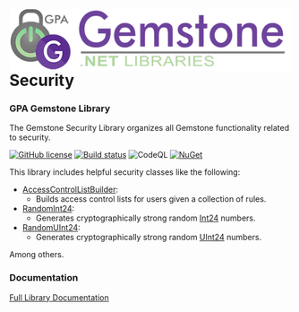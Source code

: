 <img align="right" src="img/gemstone-wide-600.png" alt="gemstone logo">

# Security
### GPA Gemstone Library

The Gemstone Security Library organizes all Gemstone functionality related to security.

[![GitHub license](https://img.shields.io/github/license/gemstone/security?color=4CC61E)](https://github.com/gemstone/security/blob/master/LICENSE)
[![Build status](https://ci.appveyor.com/api/projects/status/cqdx58x30krgb7o5?svg=true)](https://ci.appveyor.com/project/ritchiecarroll/security)
![CodeQL](https://github.com/gemstone/security/workflows/CodeQL/badge.svg)
[![NuGet](https://buildstats.info/nuget/Gemstone.Security)](https://www.nuget.org/packages/Gemstone.Security#readme-body-tab)

This library includes helpful security classes like the following:

* [AccessControlListBuilder](https://gemstone.github.io/security/help/html/T_Gemstone_Security_AccessControl_AccessControlListBuilder_2.htm):
  * Builds access control lists for users given a collection of rules.
* [RandomInt24](https://gemstone.github.io/security/help/html/T_Gemstone_Security_Cryptography_RandomInt24.htm):
  * Generates cryptographically strong random [Int24](https://gemstone.github.io/numeric/help/html/T_Gemstone_Numeric_Int24.htm) numbers.
* [RandomUInt24](https://gemstone.github.io/security/help/html/T_Gemstone_Security_Cryptography_RandomUInt24.htm):
  * Generates cryptographically strong random [UInt24](https://gemstone.github.io/numeric/help/html/T_Gemstone_Numeric_UInt24.htm) numbers.

Among others.

### Documentation
[Full Library Documentation](https://gemstone.github.io/security/help)
